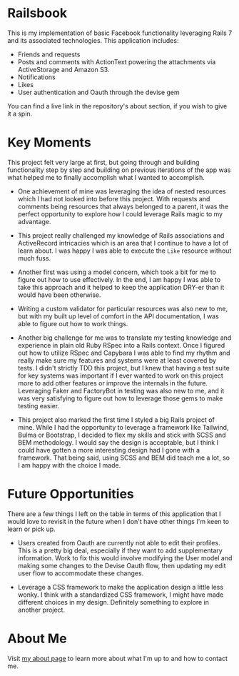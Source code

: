 # Railsbook

This is my implementation of basic Facebook functionality leveraging Rails 7 and its associated technologies. This application includes:
* Friends and requests
* Posts and comments with ActionText powering the attachments via ActiveStorage and Amazon S3.
* Notifications
* Likes
* User authentication and Oauth through the devise gem

You can find a live link in the repository's about section, if you wish to give it a spin.

# Key Moments

This project felt very large at first, but going through and building functionality step by step and building on previous iterations of the app was what helped me to finally accomplish what I wanted to accomplish.

* One achievement of mine was leveraging the idea of nested resources which I had not looked into before this project. With requests and comments being resources that always belonged to a parent, it was the perfect opportunity to explore how I could leverage Rails magic to my advantage.

* This project really challenged my knowledge of Rails associations and ActiveRecord intricacies which is an area that I continue to have a lot of learn about. I was happy I was able to execute the `Like` resource without much fuss.

* Another first was using a model concern, which took a bit for me to figure out how to use effectively. In the end, I am happy I was able to take this approach and it helped to keep the application DRY-er than it would have been otherwise.

* Writing a custom validator for particular resources was also new to me, but with my built up level of comfort in the API documentation, I was able to figure out how to work things.

* Another big challenge for me was to translate my testing knowledge and experience in plain old Ruby RSpec into a Rails context. Once I figured out how to utilize RSpec and Capybara I was able to find my rhythm and really make sure my features and systems were at least covered by tests. I didn't strictly TDD this project, but I knew that having a test suite for key systems was important if I ever wanted to work on this project more to add other features or improve the internals in the future. Leveraging Faker and FactoryBot in testing was also new to me, and it was very satisfying to figure out how to leverage those gems to make testing easier.

* This project also marked the first time I styled a big Rails project of mine. While I had the opportunity to leverage a framework like Tailwind, Bulma or Bootstrap, I decided to flex my skills and stick with SCSS and BEM methodology. I would say the design is acceptable, but I think I could have gotten a more interesting design had I gone with a framework. That being said, using SCSS and BEM did teach me a lot, so I am happy with the choice I made.

# Future Opportunities
There are a few things I left on the table in terms of this application that I would love to revisit in the future when I don't have other things I'm keen to learn or pick up.

* Users created from Oauth are currently not able to edit their profiles. This is a pretty big deal, especially if they want to add supplementary information. Work to fix this would involve modifying the User model and making some changes to the Devise Oauth flow, then updating my edit user flow to accommodate these changes.

* Leverage a CSS framework to make the application design a little less wonky. I think with a standardized CSS framework, I might have made different choices in my design. Definitely something to explore in another project.

# About Me
Visit [my about page](https://crespire.net/) to learn more about what I'm up to and how to contact me.